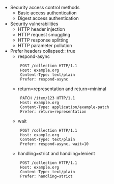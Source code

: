 - Security access control methods
	- Basic access authentication
	- Digest access authentication
- Security vulnerabilities
	- HTTP header injection
	- HTTP request smuggling
	- HTTP response splitting
	- HTTP parameter pollution
- Prefer headers
  collapsed:: true
	- respond-async
	  ```http
	   POST /collection HTTP/1.1
	   Host: example.org
	   Content-Type: text/plain
	   Prefer: respond-async
	  ```
	- return=representation and return=minimal
	  ```http
	   PATCH /item/123 HTTP/1.1
	   Host: example.org
	   Content-Type: application/example-patch
	   Prefer: return=representation
	  ```
	- wait
	  ```http
	   POST /collection HTTP/1.1
	   Host: example.org
	   Content-Type: text/plain
	   Prefer: respond-async, wait=10   
	  ```
	- handling=strict and handling=lenient
	  ```http
	   POST /collection HTTP/1.1
	   Host: example.org
	   Content-Type: text/plain
	   Prefer: handling=strict
	  ```